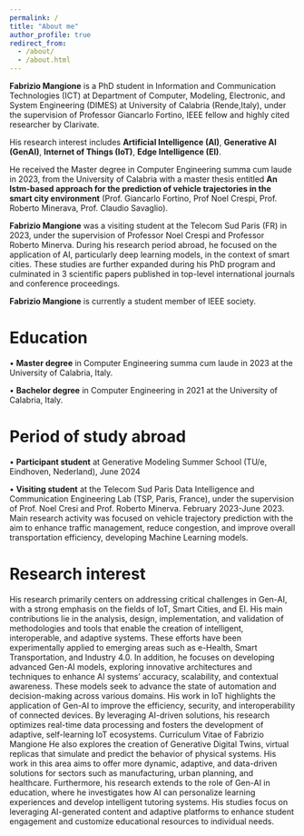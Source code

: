 ```yaml
---
permalink: /
title: "About me"
author_profile: true
redirect_from: 
  - /about/
  - /about.html
---
```


**Fabrizio Mangione** is a PhD student in Information and Communication Technologies (ICT) at Department of Computer, Modeling, Electronic, and System Engineering (DIMES) at University of Calabria (Rende,Italy), under the supervision of Professor Giancarlo Fortino, IEEE fellow and highly cited researcher by Clarivate.  

His research interest includes **Artificial Intelligence (AI)**, **Generative AI (GenAI)**, **Internet of Things (IoT)**, **Edge Intelligence (EI)**.

He received the Master degree in Computer Engineering summa cum laude in 2023, from the University of Calabria with a master thesis entitled **An lstm-based approach for the prediction of vehicle trajectories in the smart city environment** (Prof. Giancarlo Fortino, Prof Noel Crespi, Prof. Roberto Minerava, Prof. Claudio Savaglio).

**Fabrizio Mangione** was a visiting student at the Telecom Sud Paris (FR) in 2023, under the supervision of Professor Noel Crespi and Professor Roberto Minerva. During his research period abroad, he focused on the application of AI, particularly deep learning models, in the context of smart cities. These studies are further expanded during his PhD program and culminated in 3 scientific papers published in top-level international journals and conference proceedings.

**Fabrizio Mangione** is currently a student member of IEEE society.

Education
===
• **Master degree** in Computer Engineering summa cum laude in 2023 at the University of Calabria, Italy.

• **Bachelor degree** in Computer Engineering in 2021 at the University of Calabria, Italy.

Period of study abroad
===
• **Participant student** at Generative Modeling Summer School (TU/e, Eindhoven, Nederland), June
2024

• **Visiting student** at the Telecom Sud Paris Data Intelligence and Communication Engineering Lab
(TSP, Paris, France), under the supervision of Prof. Noel Cresi and Prof. Roberto Minerva. February 2023-June 2023. Main research activity was focused on vehicle trajectory prediction with the
aim to enhance traffic management, reduce congestion, and improve overall transportation efficiency, developing Machine Learning models.

Research interest
===
His research primarily centers on addressing critical challenges in Gen-AI, with a strong emphasis on the fields of IoT, Smart Cities, and EI. His main contributions lie in the analysis, design, implementation, and validation of methodologies and tools that enable the creation of intelligent, interoperable, and adaptive systems. These efforts have been experimentally applied to emerging areas such as e-Health, Smart Transportation, and
Industry 4.0. In addition, he focuses on developing advanced Gen-AI models, exploring innovative architectures and techniques to enhance AI systems’ accuracy, scalability, and contextual awareness. These models seek to advance the state of automation and decision-making across various domains. His work in IoT highlights the application of Gen-AI to improve the efficiency, security, and interoperability of connected devices. By leveraging AI-driven solutions, his research optimizes real-time data processing and fosters the development of adaptive, self-learning IoT ecosystems. Curriculum Vitae of Fabrizio Mangione He also explores the creation of Generative Digital Twins, virtual replicas that simulate and predict the behavior of physical systems. His work in this area aims to offer more dynamic, adaptive, and data-driven solutions for sectors such as manufacturing, urban planning, and healthcare. Furthermore, his research extends to the role of Gen-AI in education, where he investigates how AI can personalize learning experiences and develop intelligent tutoring systems. His studies focus on leveraging AI-generated content and adaptive platforms to enhance student engagement and customize educational resources to individual needs.